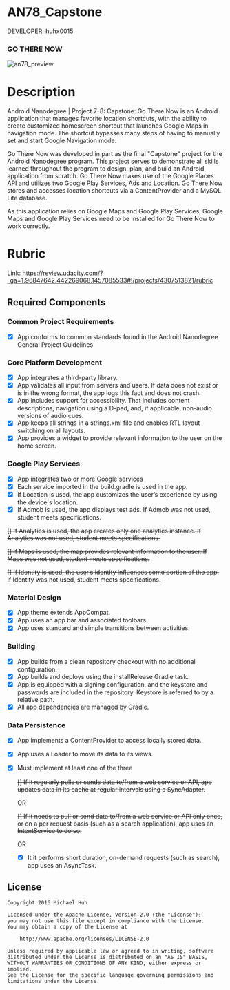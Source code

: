 AN78_Capstone
=============

DEVELOPER: huhx0015

### GO THERE NOW
![an78_preview](https://cloud.githubusercontent.com/assets/1645482/15801503/0455d64e-2a4c-11e6-84e9-c87ca50b1f72.gif)

# Description

Android Nanodegree | Project 7-8: Capstone: Go There Now is an Android application that manages favorite location shortcuts, with the ability to create customized homescreen shortcut that launches Google Maps in navigation mode. The shortcut bypasses many steps of having to manually set and start Google Navigation mode.

Go There Now was developed in part as the final "Capstone" project for the Android Nanodegree program. This project serves to demonstrate all skills learned throughout the program to design, plan, and build an Android application from scratch. Go There Now makes use of the Google Places API and utilizes two Google Play Services, Ads and Location. Go There Now stores and accesses location shortcuts via a ContentProvider and a MySQL Lite database. 

As this application relies on Google Maps and Google Play Services, Google Maps and Google Play Services need to be installed for Go There Now to work correctly.

#  Rubric
Link: https://review.udacity.com/?_ga=1.96847642.442269068.1457085533#!/projects/4307513821/rubric

## Required Components

### Common Project Requirements
- [x] App conforms to common standards found in the Android Nanodegree General Project Guidelines

### Core Platform Development
- [x] App integrates a third-party library.
- [x] App validates all input from servers and users. If data does not exist or is in the wrong format, the app logs this fact and does not crash.
- [x] App includes support for accessibility. That includes content descriptions, navigation using a D-pad, and, if applicable, non-audio versions of audio cues.
- [x] App keeps all strings in a strings.xml file and enables RTL layout switching on all layouts.
- [x] App provides a widget to provide relevant information to the user on the home screen.

### Google Play Services
- [x] App integrates two or more Google services
- [x] Each service imported in the build.gradle is used in the app.
- [x] If Location is used, the app customizes the user’s experience by using the device's location.
- [x] If Admob is used, the app displays test ads. If Admob was not used, student meets specifications.

~~[] If Analytics is used, the app creates only one analytics instance. If Analytics was not used, student meets specifications.~~

~~[] If Maps is used, the map provides relevant information to the user. If Maps was not used, student meets specifications.~~

~~[] If Identity is used, the user’s identity influences some portion of the app. If Identity was not used, student meets specifications.~~

### Material Design
- [x] App theme extends AppCompat.
- [x] App uses an app bar and associated toolbars.
- [x] App uses standard and simple transitions between activities.

### Building
- [x] App builds from a clean repository checkout with no additional configuration.
- [x] App builds and deploys using the installRelease Gradle task.
- [x] App is equipped with a signing configuration, and the keystore and passwords are included in the repository. Keystore is referred to by a relative path.
- [x] All app dependencies are managed by Gradle.

### Data Persistence
- [x] App implements a ContentProvider to access locally stored data.
- [x] App uses a Loader to move its data to its views.
- [x] Must implement at least one of the three
    
    ~~[] If it regularly pulls or sends data to/from a web service or API, app updates data in its cache at regular intervals using a SyncAdapter.~~
    
     OR
    
    ~~[] If it needs to pull or send data to/from a web service or API only once, or on a per request basis (such as a search application), app uses an IntentService to do so.~~
    
     OR
    
    - [x] It it performs short duration, on-demand requests (such as search), app uses an AsyncTask.

## License

    Copyright 2016 Michael Huh

    Licensed under the Apache License, Version 2.0 (the "License");
    you may not use this file except in compliance with the License.
    You may obtain a copy of the License at

        http://www.apache.org/licenses/LICENSE-2.0

    Unless required by applicable law or agreed to in writing, software
    distributed under the License is distributed on an "AS IS" BASIS,
    WITHOUT WARRANTIES OR CONDITIONS OF ANY KIND, either express or implied.
    See the License for the specific language governing permissions and
    limitations under the License.
